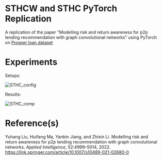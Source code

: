 # STHCW and STHC PyTorch Replication
A replication of the paper "Modelling risk and return awareness for p2p lending recommendation with graph convolutional networks" using PyTorch on [Prosper loan dataset](https://www.kaggle.com/datasets/nurudeenabdulsalaam/prosper-loan-dataset/data)


# Experiments

Setups:

![STHC_config](https://github.com/user-attachments/assets/aa1180f3-2732-4399-a617-51550500954d)

Results:

![STHC_comp](https://github.com/user-attachments/assets/527ebe27-434a-4f71-8785-0cffe895f2bd)


# Reference(s)
Yuhang Liu, Huifang Ma, Yanbin Jiang, and Zhixin Li. Modelling risk and return awareness for p2p lending recommendation with graph convolutional networks. _Applied Intelligence_, 52:4999–5014, 2022. https://link.springer.com/article/10.1007/s10489-021-02680-0
